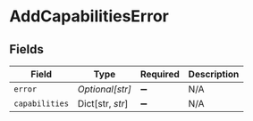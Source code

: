 # AddCapabilitiesError


## Fields

| Field              | Type               | Required           | Description        |
| ------------------ | ------------------ | ------------------ | ------------------ |
| `error`            | *Optional[str]*    | :heavy_minus_sign: | N/A                |
| `capabilities`     | Dict[str, *str*]   | :heavy_minus_sign: | N/A                |
